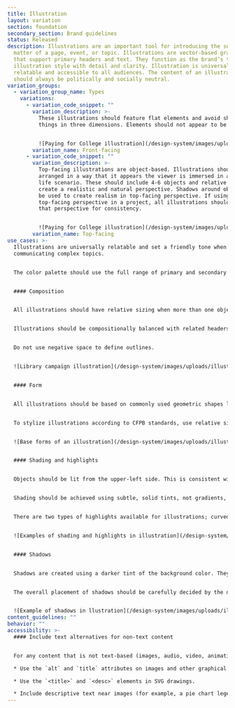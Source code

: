 ```yaml
---
title: Illustration
layout: variation
section: foundation
secondary_section: Brand guidelines
status: Released
description: Illustrations are an important tool for introducing the subject
  matter of a page, event, or topic. Illustrations are vector-based graphics
  that support primary headers and text. They function as the brand’s top-level
  illustration style with detail and clarity. Illustration is universally
  relatable and accessible to all audiences. The content of an illustration
  should always be politically and socially neutral.
variation_groups:
  - variation_group_name: Types
    variations:
      - variation_code_snippet: ""
        variation_description: >-
          These illustrations should feature flat elements and avoid showing
          things in three dimensions. Elements should not appear to be outlined.


          ![Paying for College illustration](/design-system/images/uploads/illustration5_-2.png)
        variation_name: Front-facing
      - variation_code_snippet: ""
        variation_description: >-
          Top-facing illustrations are object-based. Illustrations should be
          arranged in a way that it appears the viewer is immersed in a real
          life scenario. These should include 4-6 objects and relative sizing to
          create a realistic and natural perspective. Shadows around objects can
          be used to create realism in top-facing perspective. If using
          top-facing perspective in a project, all illustrations should maintain
          that perspective for consistency.


          ![Paying for College illustration](/design-system/images/uploads/illustration6_-2.png)
        variation_name: Top-facing
use_cases: >-
  Illustrations are universally relatable and set a friendly tone when
  communicating complex topics.


  The color palette should use the full range of primary and secondary colors, but selectively use a maximum of 3-4 colors, using midtones and tints to differentiate components. Illustrations should also make use of 100% white and black.


  #### Composition


  All illustrations should have relative sizing when more than one object is included. Illustrations should appear natural, but stylized. Do not scale-up or collage minicons or isocons for use in illustrations. Minicons can be used as graphic details when scaled appropriately.


  Illustrations should be compositionally balanced with related headers and text. Reduce “floating” by bleeding illustrations off the edges of the graphic. Make use of layering and subtle, vector-based background patterns to help ground the illustration. Shadows are appropriate when objects overlap but should not extend outside of objects.


  Do not use negative space to define outlines.


  ![Library campaign illustration](/design-system/images/uploads/illustration7_-2.png)


  #### Form


  All illustrations should be based on commonly used geometric shapes like circles, triangles, beams, and rectangles.


  To stylize illustrations according to CFPB standards, use relative sizing on stroke weights with a rounded end cap. For curved lines, the stylized stroke is recommended throughout illustrations.


  ![Base forms of an illustration](/design-system/images/uploads/illustration10_-2.png)


  #### Shading and highlights


  Objects should be lit from the upper-left side. This is consistent with the beam in our logo. The overall placement of highlights and shading should be carefully decided by the designer and consistent throughout the project.


  Shading should be achieved using subtle, solid tints, not gradients, textures, multiply, or blurs.


  There are two types of highlights available for illustrations; curved and diagonal. The curved highlight is recommended when the object is round. Diagonal highlights are mostly used in rectangular objects. They are also frequently used to show reflections. To create a diagonal highlight, a tint of the background color is cast from the top-right corner of an object at a 45º angle.


  ![Examples of shading and highlights in illustration](/design-system/images/uploads/illustration9_-2.png)


  #### Shadows


  Shadows are created using a darker tint of the background color. They are appropriate when objects overlap but should not extend outside of objects. In top-facing illustrations, shadows around objects can be used to create realism.


  The overall placement of shadows should be carefully decided by the designer and consistent throughout the project.


  ![Example of shadows in llustration](/design-system/images/uploads/illustration8_-2.png)
content_guidelines: ""
behavior: ""
accessibility: >-
  #### Include text alternatives for non-text content


  For any content that is not text-based (images, audio, video, animations, charts, graphs, etc), provide an alternative version of that content that is text-based.

  * Use the `alt` and `title` attributes on images and other graphical elements.

  * Use the `<title>` and `<desc>` elements in SVG drawings.

  * Include descriptive text near images (for example, a pie chart legend with percentages of each item).
---
```

